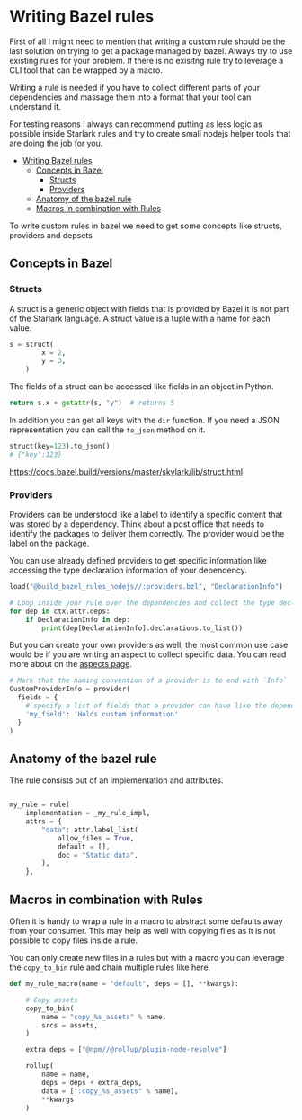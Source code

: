 # Writing Bazel rules

First of all I might need to mention that writing a custom rule should be the last solution on trying to get a package managed by bazel. Always try to use existing rules for your problem. If there is no exisitng rule try to leverage a CLI tool that can be wrapped by a macro.

Writing a rule is needed if you have to collect different parts of your dependencies and massage them into a format that your tool can understand it.

For testing reasons I always can recommend putting as less logic as possible inside Starlark rules and try to create small nodejs helper tools that are doing the job for you.

- [Writing Bazel rules](#writing-bazel-rules)
  - [Concepts in Bazel](#concepts-in-bazel)
    - [Structs](#structs)
    - [Providers](#providers)
  - [Anatomy of the bazel rule](#anatomy-of-the-bazel-rule)
  - [Macros in combination with Rules](#macros-in-combination-with-rules)

To write custom rules in bazel we need to get some concepts like structs, providers and depsets

## Concepts in Bazel

### Structs

A struct is a generic object with fields that is provided by Bazel it is not part of the Starlark language.
A struct value is a tuple with a name for each value. 

```python
s = struct(
        x = 2, 
        y = 3,
    )
```

The fields of a struct can be accessed like fields in an object in Python.

```python
return s.x + getattr(s, "y")  # returns 5
```

In addition you can get all keys with the `dir` function. If you need a JSON representation you 
can call the `to_json` method on it.

```python
struct(key=123).to_json()
# {"key":123}
```

https://docs.bazel.build/versions/master/skylark/lib/struct.html

### Providers

Providers can be understood like a label to identify a specific content that was stored by a dependency. 
Think about a post office that needs to identify the packages to deliver them correctly. The provider would be the label on the package.

You can use already defined providers to get specific information like accessing the type declaration information of your dependency.

```python
load("@build_bazel_rules_nodejs//:providers.bzl", "DeclarationInfo")

# Loop inside your rule over the dependencies and collect the type declarations.
for dep in ctx.attr.deps:
    if DeclarationInfo in dep:
        print(dep[DeclarationInfo].declarations.to_list())
```

But you can create your own providers as well, the most common use case would be if you are writing an aspect to collect specific data.
You can read more about on the [aspects page](./aspects.md). 

```python
# Mark that the naming convention of a provider is to end with `Info`
CustomProviderInfo = provider(
  fields = {
    # specify a list of fields that a provider can have like the dependencies field on the DeclarationInfo provider
    'my_field': 'Holds custom information'
  }
)
```

## Anatomy of the bazel rule

The rule consists out of an implementation and attributes.

```python

my_rule = rule(
    implementation = _my_rule_impl,
    attrs = {
        "data": attr.label_list(
            allow_files = True,
            default = [],
            doc = "Static data",
        ),
    },
```

## Macros in combination with Rules

Often it is handy to wrap a rule in a macro to abstract some defaults away from your consumer.
This may help as well with copying files as it is not possible to copy files inside a rule.

You can only create new files in a rules but with a macro you can leverage the `copy_to_bin` rule
and chain multiple rules like here.


```python
def my_rule_macro(name = "default", deps = [], **kwargs):

    # Copy assets
    copy_to_bin(
        name = "copy_%s_assets" % name,
        srcs = assets,
    )

    extra_deps = ["@npm//@rollup/plugin-node-resolve"]

    rollup(
        name = name,
        deps = deps + extra_deps,
        data = [":copy_%s_assets" % name],
        **kwargs
    )

```
